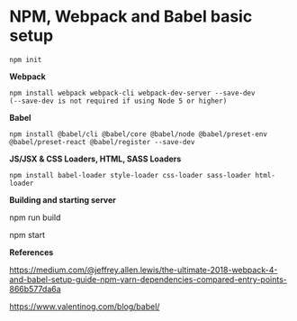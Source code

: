 # NPM, Webpack and Babel basic setup

    npm init

**Webpack**
    
    npm install webpack webpack-cli webpack-dev-server --save-dev 
    (--save-dev is not required if using Node 5 or higher)
    
**Babel**

    npm install @babel/cli @babel/core @babel/node @babel/preset-env @babel/preset-react @babel/register --save-dev
    
**JS/JSX & CSS Loaders, HTML, SASS Loaders**

    npm install babel-loader style-loader css-loader sass-loader html-loader


**Building and starting server**

npm run build

npm start

**References**

https://medium.com/@jeffrey.allen.lewis/the-ultimate-2018-webpack-4-and-babel-setup-guide-npm-yarn-dependencies-compared-entry-points-866b577da6a

https://www.valentinog.com/blog/babel/